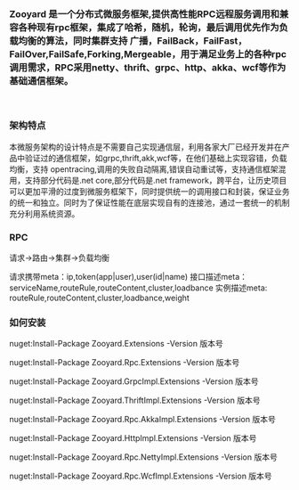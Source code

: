 ### Zooyard 是一个分布式微服务框架,提供高性能RPC远程服务调用和兼容各种现有rpc框架，集成了哈希，随机，轮询，最后调用优先作为负载均衡的算法，同时集群支持 广播，FailBack，FailFast，FailOver,FailSafe,Forking,Mergeable，用于满足业务上的各种rpc调用需求，RPC采用netty、thrift、grpc、http、akka、wcf等作为基础通信框架。

<br />

### 架构特点
本微服务架构的设计特点是不需要自己实现通信层，利用各家大厂已经开发并在产品中验证过的通信框架，如grpc,thrift,akk,wcf等，在他们基础上实现容错，负载均衡，支持 opentracing,调用的失败自动隔离,错误自动重试等，支持通信框架混用，支持部分代码是.net core,部分代码是.net framework，跨平台，让历史项目可以更加平滑的过度到微服务框架下，同时提供统一的调用接口和封装，保证业务的统一和独立。同时为了保证性能在底层实现自有的连接池，通过一套统一的机制充分利用系统资源。


### RPC
请求->路由->集群->负载均衡

请求携带meta：ip,token(app|user),user(id|name)
接口描述meta：serviceName,routeRule,routeContent,cluster,loadbance
实例描述meta: routeRule,routeContent,cluster,loadbance,weight

### 如何安装

nuget:Install-Package Zooyard.Extensions -Version  版本号

nuget:Install-Package Zooyard.Rpc.Extensions -Version  版本号

nuget:Install-Package Zooyard.GrpcImpl.Extensions -Version  版本号

nuget:Install-Package Zooyard.ThriftImpl.Extensions -Version  版本号

nuget:Install-Package Zooyard.Rpc.AkkaImpl.Extensions -Version  版本号

nuget:Install-Package Zooyard.HttpImpl.Extensions -Version  版本号

nuget:Install-Package Zooyard.Rpc.NettyImpl.Extensions -Version  版本号

nuget:Install-Package Zooyard.Rpc.WcfImpl.Extensions -Version  版本号
